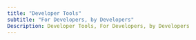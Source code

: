 ```yaml
---
title: "Developer Tools"
subtitle: "For Developers, by Developers"
Description: Developer Tools, For Developers, by Developers
---
```

